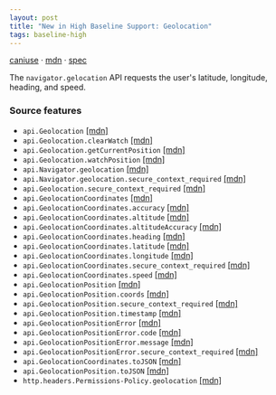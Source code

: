 ```yaml
---
layout: post
title: "New in High Baseline Support: Geolocation"
tags: baseline-high
---
```


[caniuse](https://caniuse.com/?search=geolocation) · [mdn](https://developer.mozilla.org/en-US/search?q=Geolocation) · [spec](https://w3c.github.io/geolocation/)

The `navigator.gelocation` API requests the user's latitude, longitude, heading, and speed.

### Source features

- ``api.Geolocation`` [[mdn]](https://developer.mozilla.org/en-US/search?q=api.Geolocation)
- ``api.Geolocation.clearWatch`` [[mdn]](https://developer.mozilla.org/en-US/search?q=api.Geolocation.clearWatch)
- ``api.Geolocation.getCurrentPosition`` [[mdn]](https://developer.mozilla.org/en-US/search?q=api.Geolocation.getCurrentPosition)
- ``api.Geolocation.watchPosition`` [[mdn]](https://developer.mozilla.org/en-US/search?q=api.Geolocation.watchPosition)
- ``api.Navigator.geolocation`` [[mdn]](https://developer.mozilla.org/en-US/search?q=api.Navigator.geolocation)
- ``api.Navigator.geolocation.secure_context_required`` [[mdn]](https://developer.mozilla.org/en-US/search?q=api.Navigator.geolocation.secure_context_required)
- ``api.Geolocation.secure_context_required`` [[mdn]](https://developer.mozilla.org/en-US/search?q=api.Geolocation.secure_context_required)
- ``api.GeolocationCoordinates`` [[mdn]](https://developer.mozilla.org/en-US/search?q=api.GeolocationCoordinates)
- ``api.GeolocationCoordinates.accuracy`` [[mdn]](https://developer.mozilla.org/en-US/search?q=api.GeolocationCoordinates.accuracy)
- ``api.GeolocationCoordinates.altitude`` [[mdn]](https://developer.mozilla.org/en-US/search?q=api.GeolocationCoordinates.altitude)
- ``api.GeolocationCoordinates.altitudeAccuracy`` [[mdn]](https://developer.mozilla.org/en-US/search?q=api.GeolocationCoordinates.altitudeAccuracy)
- ``api.GeolocationCoordinates.heading`` [[mdn]](https://developer.mozilla.org/en-US/search?q=api.GeolocationCoordinates.heading)
- ``api.GeolocationCoordinates.latitude`` [[mdn]](https://developer.mozilla.org/en-US/search?q=api.GeolocationCoordinates.latitude)
- ``api.GeolocationCoordinates.longitude`` [[mdn]](https://developer.mozilla.org/en-US/search?q=api.GeolocationCoordinates.longitude)
- ``api.GeolocationCoordinates.secure_context_required`` [[mdn]](https://developer.mozilla.org/en-US/search?q=api.GeolocationCoordinates.secure_context_required)
- ``api.GeolocationCoordinates.speed`` [[mdn]](https://developer.mozilla.org/en-US/search?q=api.GeolocationCoordinates.speed)
- ``api.GeolocationPosition`` [[mdn]](https://developer.mozilla.org/en-US/search?q=api.GeolocationPosition)
- ``api.GeolocationPosition.coords`` [[mdn]](https://developer.mozilla.org/en-US/search?q=api.GeolocationPosition.coords)
- ``api.GeolocationPosition.secure_context_required`` [[mdn]](https://developer.mozilla.org/en-US/search?q=api.GeolocationPosition.secure_context_required)
- ``api.GeolocationPosition.timestamp`` [[mdn]](https://developer.mozilla.org/en-US/search?q=api.GeolocationPosition.timestamp)
- ``api.GeolocationPositionError`` [[mdn]](https://developer.mozilla.org/en-US/search?q=api.GeolocationPositionError)
- ``api.GeolocationPositionError.code`` [[mdn]](https://developer.mozilla.org/en-US/search?q=api.GeolocationPositionError.code)
- ``api.GeolocationPositionError.message`` [[mdn]](https://developer.mozilla.org/en-US/search?q=api.GeolocationPositionError.message)
- ``api.GeolocationPositionError.secure_context_required`` [[mdn]](https://developer.mozilla.org/en-US/search?q=api.GeolocationPositionError.secure_context_required)
- ``api.GeolocationCoordinates.toJSON`` [[mdn]](https://developer.mozilla.org/en-US/search?q=api.GeolocationCoordinates.toJSON)
- ``api.GeolocationPosition.toJSON`` [[mdn]](https://developer.mozilla.org/en-US/search?q=api.GeolocationPosition.toJSON)
- ``http.headers.Permissions-Policy.geolocation`` [[mdn]](https://developer.mozilla.org/en-US/search?q=http.headers.Permissions-Policy.geolocation)
